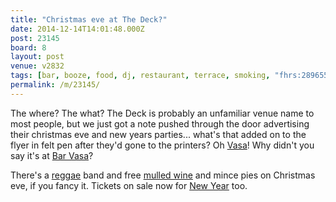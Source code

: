 ```yaml
---
title: "Christmas eve at The Deck?"
date: 2014-12-14T14:01:48.000Z
post: 23145
board: 8
layout: post
venue: v2832
tags: [bar, booze, food, dj, restaurant, terrace, smoking, "fhrs:289655", vasa, bar vasa, reggae, mulled wine, new year]
permalink: /m/23145/
---
```

The where? The what? The Deck is probably an unfamiliar venue name to most people, but we just got a note pushed through the door advertising their christmas eve and new years parties... what's that added on to the flyer in felt pen after they'd gone to the printers? Oh <a href="/wiki/vasa">Vasa</a>! Why didn't you say it's at <a href="/wiki/bar+vasa">Bar Vasa</a>?

There's a <a href="/wiki/reggae">reggae</a> band and free <a href="/wiki/mulled+wine">mulled wine</a> and mince pies on Christmas eve, if you fancy it. Tickets on sale now for <a href="/wiki/new+year">New Year</a> too.

